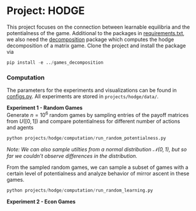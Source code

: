 # Project: HODGE
This project focuses on the connection between learnable equilibria and the potentialness of the game.
Additional to the packages in [requirements.txt](../../requirements.txt), we also need the [decomposition](https://github.com/MOberlechner/games_decomposition) package which computes the hodge decomposition of a matrix game.
Clone the project and install the package via
```python
pip install -e ../games_decomposition
```

### Computation
The parameters for the experiments and visualizations can be found in [configs.py](./configs.py). All experiments are stored in `projects/hodge/data/`.

**Experiment 1 - Random Games** <br>
Generate $n=10^6$ random games by sampling entries of the payoff matrices from $U([0,1])$ and compare potentialness for different number of actions and agents
```python
python projects/hodge/computation/run_random_potentialness.py
```
*Note: We can also sample utilties from a normal distribution $\mathcal{N}(0,1)$, but so far we couldn't observe differences in the distribution.*

From the sampled random games, we can sample a subset of games with a certain level of potentialness and analyze behavior of mirror ascent in these games.
```python
python projects/hodge/computation/run_random_learning.py
```

**Experiment 2 - Econ Games** <br>

